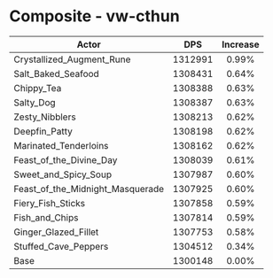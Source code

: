# Composite - vw-cthun
| Actor | DPS | Increase |
|---|:---:|:---:|
|Crystallized_Augment_Rune|1312991|0.99%|
|Salt_Baked_Seafood|1308431|0.64%|
|Chippy_Tea|1308388|0.63%|
|Salty_Dog|1308387|0.63%|
|Zesty_Nibblers|1308213|0.62%|
|Deepfin_Patty|1308198|0.62%|
|Marinated_Tenderloins|1308162|0.62%|
|Feast_of_the_Divine_Day|1308039|0.61%|
|Sweet_and_Spicy_Soup|1307987|0.60%|
|Feast_of_the_Midnight_Masquerade|1307925|0.60%|
|Fiery_Fish_Sticks|1307858|0.59%|
|Fish_and_Chips|1307814|0.59%|
|Ginger_Glazed_Fillet|1307753|0.58%|
|Stuffed_Cave_Peppers|1304512|0.34%|
|Base|1300148|0.00%|
